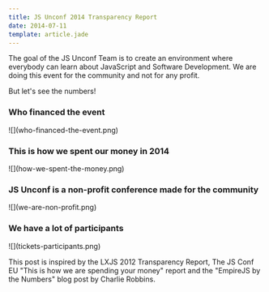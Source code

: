 ```yaml
---
title: JS Unconf 2014 Transparency Report
date: 2014-07-11
template: article.jade
---
```


The goal of the JS Unconf Team is to create an environment where
everybody can learn about JavaScript and Software Development.
We are doing this event for the community and not for any profit.

But let's see the numbers!


### Who financed the event

<div class="blog-img text-center">
  ![](who-financed-the-event.png)
</div>

### This is how we spent our money in 2014

<div class="blog-img text-center">
![](how-we-spent-the-money.png)
</div>

### JS Unconf is a non-profit conference made for the community

<div class="blog-img text-center">
![](we-are-non-profit.png)
</div>

### We have a lot of participants

<div class="blog-img text-center">
![](tickets-participants.png)
</div>

This post is inspired by the LXJS 2012 Transparency Report,
The JS Conf EU "This is how we are spending
your money" report and the "EmpireJS by the Numbers" blog post by
Charlie Robbins.

